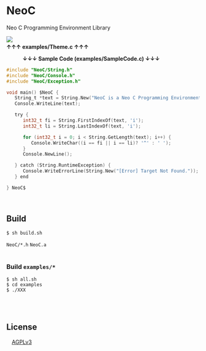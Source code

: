 # NeoC
Neo C Programming Environment Library

![](https://user-images.githubusercontent.com/85844095/125081210-b6ea7380-e100-11eb-9f34-0871e29de9cc.png)
&emsp;&emsp;&emsp;&emsp;&emsp;&emsp;&emsp;&emsp;&emsp;&emsp;&emsp;&emsp;&emsp;&emsp;&emsp;&emsp;&emsp;&emsp;&emsp;&emsp;&emsp;&emsp;&emsp;&emsp;&emsp;&emsp;&emsp;&emsp;&emsp;&emsp;&emsp;&emsp;&emsp;__↑↑↑ examples/Theme.c ↑↑↑__

&emsp;&emsp;&emsp;__↓↓↓ Sample Code (examples/SampleCode.c) ↓↓↓__
```C
#include "NeoC/String.h"
#include "NeoC/Console.h"
#include "NeoC/Exception.h"

void main() $NeoC {
   String_t *text = String.New("NeoC is a Neo C Programming Environment Library !");
   Console.WriteLine(text);

   try {
      int32_t fi = String.FirstIndexOf(text, 'i');
      int32_t li = String.LastIndexOf(text, 'i');

      for (int32_t i = 0; i < String.GetLength(text); i++) {
         Console.WriteChar((i == fi || i == li)? '^' : ' ');
      }
      Console.NewLine();

   } catch (String.RuntimeException) {
      Console.WriteErrorLine(String.New("[Error] Target Not Found."));
   } end

} NeoC$
```
<br>

## Build
```fish
$ sh build.sh
```
`NeoC/*.h` `NeoC.a`
<br><br>

### Build `examples/*`
```fish
$ sh all.sh
$ cd examples
$ ./XXX
```
<br><br>

## License
&emsp;[AGPLv3](https://www.gnu.org/licenses/agpl-3.0.html)
